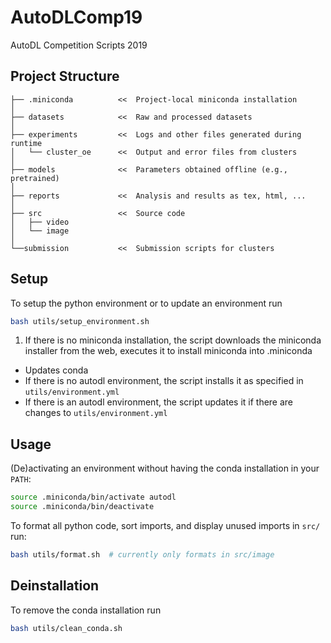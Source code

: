 # AutoDLComp19
AutoDL Competition Scripts 2019


## Project Structure

```
├── .miniconda          <<  Project-local miniconda installation
│
├── datasets            <<  Raw and processed datasets
│
├── experiments         <<  Logs and other files generated during runtime
│   └── cluster_oe      <<  Output and error files from clusters
│
├── models              <<  Parameters obtained offline (e.g., pretrained)
│
├── reports             <<  Analysis and results as tex, html, ...
│
├── src                 <<  Source code
│   ├── video
│   └── image
│
└──submission           <<  Submission scripts for clusters
```


## Setup

To setup the python environment or to update an environment run

```bash
bash utils/setup_environment.sh
```

1. If there is no miniconda installation, the script downloads the miniconda installer from the web, executes it to install miniconda into .miniconda
* Updates conda
* If there is no autodl environment, the script installs it as specified in `utils/environment.yml`
* If there is an autodl environment, the script updates it if there are changes to `utils/environment.yml`

## Usage


(De)activating an environment without having the conda installation in your `PATH`:

```bash
source .miniconda/bin/activate autodl
source .miniconda/bin/deactivate
```

To format all python code, sort imports, and display unused imports in `src/` run:

```bash
bash utils/format.sh  # currently only formats in src/image
```

## Deinstallation

To remove the conda installation run

```bash
bash utils/clean_conda.sh
```
